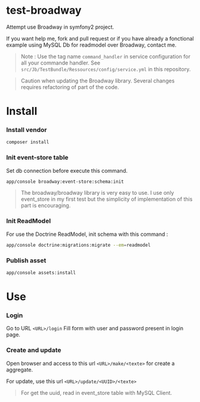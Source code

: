 test-broadway
=============

Attempt use Broadway in symfony2 project.


If you want help me, fork and pull request or if you have already a fonctional example using MySQL Db for readmodel over Broadway, contact me.

> Note : Use the tag name `command_handler` in service configuration for all your commande handler. See `src/Jb/TestBundle/Ressources/config/service.yml` in this repository.

> Caution when updating the Broadway library. Several changes requires refactoring of part of the code.

Install
=======

### Install vendor

```bash
composer install
```

### Init event-store table

Set db connection before execute this command.

```bash
app/console broadway:event-store:schema:init
```

> The broadway/broadway library is very easy to use. I use only event_store in my first test but the simplicity of implementation of this part is encouraging.

### Init ReadModel

For use the Doctrine ReadModel, init schema with this command :

```bash
app/console doctrine:migrations:migrate --em=readmodel
```

### Publish asset

```bash
app/console assets:install
```

Use
===

### Login
Go to URL `<URL>/login`
Fill form with user and password present in login page.

### Create and update

Open browser and access to this url `<URL>/make/<texte>` for create a aggregate.

For update, use this url `<URL>/update/<UUID>/<texte>`
> For get the uuid, read in event_store table with MySQL Client.




